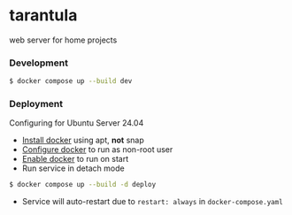 # tarantula

web server for home projects

### Development

```bash
$ docker compose up --build dev
```

### Deployment

Configuring for Ubuntu Server 24.04
* [Install docker](https://docs.docker.com/engine/install/ubuntu/#install-using-the-repository) using apt, **not** snap 
* [Configure docker](https://docs.docker.com/engine/install/linux-postinstall/) to run as non-root user
* [Enable docker](https://docker-docs.uclv.cu/engine/install/linux-postinstall/#systemd) to run on start
* Run service in detach mode
```bash
$ docker compose up --build -d deploy
```
* Service will auto-restart due to `restart: always` in `docker-compose.yaml`
